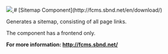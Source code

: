 <a href="http://fcms.sbnd.net">
  <img src="http://fcms.sbnd.net/upload/logo.png">
</a>
# [Sitemap Component](http://fcms.sbnd.net/en/download/) 


Generates a sitemap, consisting of all page links. 

The component has a frontend only.

**For more information: http://fcms.sbnd.net/**
